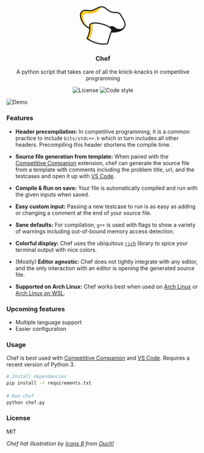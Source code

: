<div align="center">
<img src=".github/readme.png" height="100">

### Chef

A python script that takes care of all the knick-knacks in competitive programming

![License](https://img.shields.io/github/license/radiantly/chef?style=for-the-badge) ![Code style](https://img.shields.io/badge/code%20style-black-%23000000?style=for-the-badge)

</div>

![Demo](.github/demo.gif)

### Features

- **Header precompilation:** In competitive programming, it is a common practice to include `bits/stdc++.h` which in turn includes all other headers. Precompiling this header shortens the compile time.

- **Source file generation from template:** When paired with the [Competitive Companion](https://github.com/jmerle/competitive-companion) extension, chef can generate the source file from a template with comments including the problem title, url, and the testcases and open it up with [VS Code](https://code.visualstudio.com/).

- **Compile & Run on save:** Your file is automatically compiled and run with the given inputs when saved.

- **Easy custom input:** Passing a new testcase to run is as easy as adding or changing a comment at the end of your source file.

- **Sane defaults:** For compilation, `g++` is used with flags to show a variety of warnings including out-of-bound memory access detection.

- **Colorful display:** Chef uses the ubiquitous [`rich`](https://github.com/Textualize/rich) library to spice your terminal output with nice colors.

- (Mostly) **Editor agnostic:** Chef does not tightly integrate with any editor, and the only interaction with an editor is opening the generated source file.

- **Supported on Arch Linux:** Chef works best when used on [Arch Linux](https://archlinux.org/) or [Arch Linux on WSL](https://github.com/yuk7/ArchWSL).

### Upcoming features

- Multiple language support
- Easier configuration

### Usage

Chef is best used with [Competitive Companion](https://github.com/jmerle/competitive-companion) and [VS Code](https://code.visualstudio.com/). Requires a recent version of Python 3.

```sh
# Install dependencies
pip install -r requirements.txt

# Run chef
python chef.py
```

### License

MIT

_Chef hat illustration by [Icons 8](https://icons8.com/illustrations/) from [Ouch!](https://icons8.com/illustrations/author/5c07e68d82bcbc0092519bb6)_
